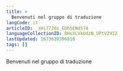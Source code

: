 ```yaml
---
title: >
  Benvenuti nel gruppo di traduzione
langCode: it
articleID: _sHi7720s_EDh5ENdS74
languageCollectionID: 8HsXLVkUdzN_UPtV29I2
lastUpdated: 1673628396818
tags: []
---
```


Benvenuti nel gruppo di traduzione